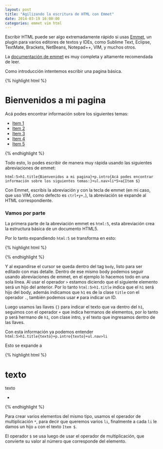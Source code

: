 ```yaml
---
layout: post
title: "Agilizando la escritura de HTML con Emmet"
date: 2014-03-19 16:00:00
categories: emmet vim html
---
```


<script type="text/javascript" src="https://asciinema.org/a/8289.js" id="asciicast-8289" async></script>

Escribir HTML puede ser algo extremadamente rápido si usas [Emmet](http://emmet.io), un plugin para varios editores de textos y IDEs, como Sublime Text, Eclipse, TextMate, Brackets, NetBeans, Notepad++, VIM, y muchos otros.

La [documentación de emmet](http://docs.emmet.io/) es muy completa y altamente recomendada de leer.

Como introducción intentemos escribir una pagina básica.

{% highlight html %}
<!DOCTYPE html>
<html lang="en">
<head>
  <meta charset="UTF-8">
  <title></title>
</head>
<body>
  <h1 class="title">Bienvenidos a mi pagina</h1>
  <p class="intro">Acá podes encontrar información sobre los siguientes temas:</p>
  <ul class="nav">
    <li><a href="">Item 1</a></li>
    <li><a href="">Item 2</a></li>
    <li><a href="">Item 3</a></li>
    <li><a href="">Item 4</a></li>
    <li><a href="">Item 5</a></li>
  </ul>
  
</body>
</html>
{% endhighlight %}

Todo esto, lo podes escribir de manera muy rápida usando las siguientes abreviaciones de emmet:

`html:5>h1.title{Bienvenidos a mi pagina}+p.intro{Acá podes encontrar información sobre los siguientes temas:}+ul.nav>li*5>a{Item $}`

Con Emmet, escribís la abreviación y con la tecla de emmet (en mi caso, que uso VIM, como defecto es `ctrl+y+,`), la abreviación se expande al HTML correspondiente.

### Vamos por parte

La primera parte de la abreviación emmet es `html:5`, esta abreviación crea la estructura básica de un documento HTML5.

Por lo tanto expandiendo `html:5` se transforma en esto:

{% highlight html %}
<!DOCTYPE html>
<html lang="en">
<head>
  <meta charset="UTF-8">
  <title></title>
</head>
<body>
  
</body>
</html>
{% endhighlight %}

Y al expandirse el cursor se queda dentro del tag `body`, listo para ser editado con mas detalle. Dentro de ese mismo body podemos seguir usando abreviaciones de emmet, en el ejemplo lo hacemos todo en una sola línea. Al usar el operador `>` estamos diciendo que el siguiente elemento será un hijo del anterior. Por lo tanto `html:5>h1.title` indica que el `h1` será hijo del body, además indicamos que `h1` es de la clase `title` con el operador  `.`, también podemos usar `#` para
indicar un ID.

Luego usamos las llaves `{}` para indicar el texto que va dentro del `h1`, seguimos con el operador `+` que indica hermanos de elementos, por lo tanto p será hermano de `h1`, con clase intro, y el texto que ingresamos dentro de las llaves.

Con esta información ya podemos entender `html:5>h1.title{texto}+p.intro{texto}+ul.nav>li`

Esto se expande a

{% highlight html %}
<!DOCTYPE html>
<html lang="en">
<head>
  <meta charset="UTF-8">
  <title></title>
</head>
<body>
  <h1 class="title">texto</h1>
  <p class="intro">texto</p>
  <ul class="nav">
    <li></li>
  </ul>
  
</body>
</html>
{% endhighlight %}

Para crear varios elementos del mismo tipo, usamos el operador de multiplicación `*`, para decir que queremos varios `li`, finalmente a cada `li` le damos un hijo `a` con el texto `Item $`.

El operador `$` se usa luego de usar el operador de multiplicación, que convierte su valor al número que corresponde del elemento.


